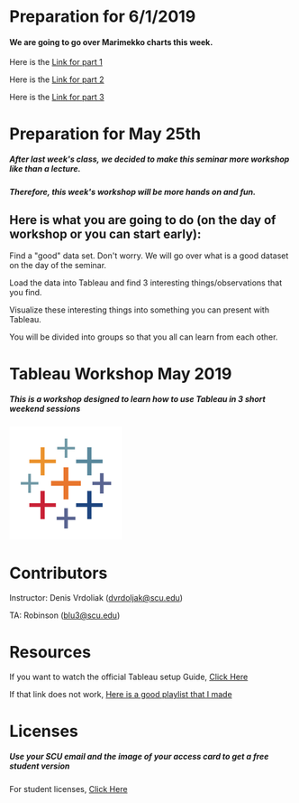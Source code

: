 # Preparation for 6/1/2019
#### We are going to go over Marimekko charts this week.
Here is the [Link for part 1](https://www.tableau.com/about/blog/2016/8/introduction-marimekko-chart-many-colors-and-many-names-58111)

Here is the [Link for part 2](https://www.tableau.com/about/blog/2016/8/how-build-marimekko-chart-tableau-58153?__src=liftigniter&__widget=blog-widget&li_source=LI&li_medium=blog-widget)

Here is the [Link for part 3](https://www.tableau.com/about/blog/2016/8/how-add-context-marimekko-charts-tableau-58154?__src=liftigniter&__widget=blog-widget&li_source=LI&li_medium=blog-widget)


# Preparation for May 25th
##### After last week's class, we decided to make this seminar more workshop like than a lecture.
##### Therefore, this week's workshop will be more hands on and fun.

## Here is what you are going to do (on the day of workshop or you can start early):
Find a "good" data set. Don't worry. We will go over what is a good dataset on the day of the seminar.

Load the data into Tableau and find 3 interesting things/observations that you find. 

Visualize these interesting things into something you can present with Tableau. 

You will be divided into groups so that you all can learn from each other. 

# Tableau Workshop May 2019 
##### This is a workshop designed to learn how to use Tableau in 3 short weekend sessions
![](image/T_logo.png)

# Contributors 
Instructor: Denis Vrdoliak  (dvrdoljak@scu.edu)

TA: Robinson (blu3@scu.edu)

# Resources
If you want to watch the official Tableau setup Guide, [Click Here](https://www.tableau.com/learn/tutorials/on-demand/getting-started?product=tableau_desktop%2Btableau_prep&version=tableau_desktop_2019_1%2Btableau_prep_2019_1_2&topic=getting_started)

If that link does not work, [Here is a good playlist that I made](https://www.youtube.com/playlist?list=PLvYA_cbh9AuFOyW6CgATIGdOQld4PAhGG)

# Licenses
##### Use your SCU email and the image of your access card to get a free student version

For student licenses, [Click Here](https://www.tableau.com/academic/students)







